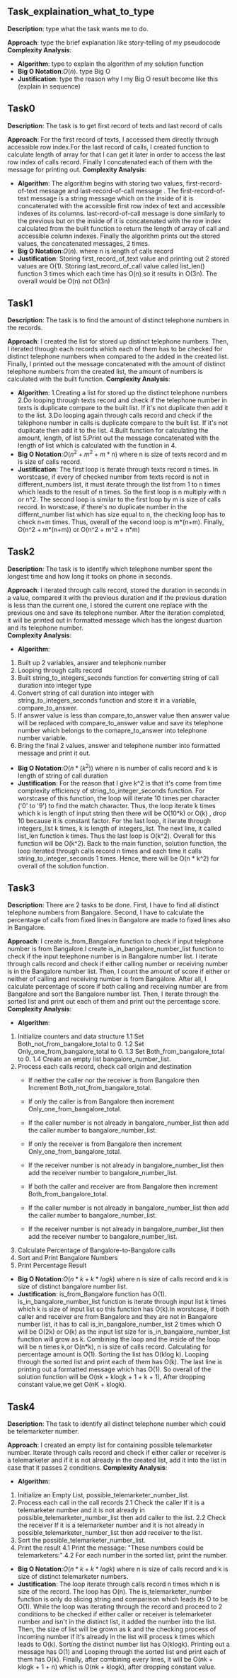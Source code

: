 ## Task_explaination_what_to_type
**Description**: type what the task wants me to do.

**Approach**: type the brief explanation like story-telling of my pseudocode
**Complexity Analysis**:
- **Algorithm**: type to explain the algorithm of my solution function
- **Big O Notation**:$O(n)$. type Big O
- **Justification**: type the reason why I my Big O result become like this (explain in sequence) 


## Task0
**Description**: The task is to get first record of texts and last record of calls

**Approach**: For the first record of texts, I accessed them directly through accessible row index.For the last record of calls, I created function to calculate length of array for that I can get it later in order to access the last row index of calls record. Finally I concatenated each of them with the message for printing out.
**Complexity Analysis**:
- **Algorithm**: The algorithm begins with storing two values, first-record-of-text message and last-record-of-call message . The first-record-of-text message is a string message which on the inside of it is concatenated with the accessible first row index of text and accessible indexes of its columns. last-record-of-call message is done similarly to the previous but on the inside of it is concatenated with the row index calculated from the built function to return the length of array of call and accessible column indexes. Finally the algorithm prints out the stored values, the concatenated messages, 2 times. 
- **Big O Notation**:$O(n)$. where n is length of calls record 
- **Justification**: Storing first_record_of_text value and printing out 2 stored values are O(1). Storing last_record_of_call value called list_len() function 3 times which each time has O(n) so it results in O(3n). The overall would be O(n) not O(3n)






## Task1
**Description**: The task is to find the amount of distinct telephone numbers in the records.

**Approach**:  I created the list for stored up distinct telephone numbers. Then, I iterated through each records which each of them has to be checked for distinct telephone numbers when compared to the added in the created list. Finally, I printed out the message concatenated with the amount of distinct telephone numbers from the created list, the amount of numbers is calculated with the built function.
**Complexity Analysis**:
- **Algorithm**: 
1.Creating a list for stored up the distinct telephone numbers
2.Do looping through texts record and check if the telephone number in texts is duplicate compare to the built list. If it's not duplicate then add it to the list.
3.Do looping again through calls record and check if the telephone number in calls is duplicate compare to the built list. If it's not duplicate then add it to the list.
4.Built function for calculating the amount, length, of list
5.Print out the message concatenated with the length of list which is calculated with the function in 4.
- **Big O Notation**:$O(n^2 + m^2 + m*n)$ where n is size of texts record and m is size of calls record. 
- **Justification**: The first loop is iterate through texts record n times. In worstcase, if every of checked number from texts record is not in different_numbers list, it must iterate through the list from 1 to n times which leads to the result of n times. So the first loop is n multiply with n or n^2. The second loop is similar to the first loop by m is size of calls record. In worstcase, if there's no duplicate number in the differnt_number list which has size equal to n, the checking loop has to check n+m times. Thus, overall of the second loop is m*(n+m). Finally, O(n^2 + m*(n+m)) or O(n^2 + m^2 + n*m) 






## Task2
**Description**: The task is to identify which telephone number spent the longest time and how long it tooks on phone in seconds.

**Approach**: I iterated through calls record, stored the duration in seconds in a value, compared it with the previous duration and if the previous duration is less than the current one, I stored the current one replace with the previous one and save its telephone number. After the iteration completed, it will be printed out in formatted message which has the longest duartion and its telephone number.  
**Complexity Analysis**:
- **Algorithm**:
1. Built up 2 variables, answer and telephone number
2. Looping through calls record
3. Built string_to_integers_seconds function for converting string of call duration into integer type
4. Convert string of call duration into integer with string_to_integers_seconds function and store it in a variable, compare_to_answer.
5. If answer value is less than compare_to_answer value then answer value will be replaced with compare_to_answer value and save its telephone number which belongs to the comapre_to_answer into telephone number variable.
6. Bring the final 2 values, answer and telephone number into formatted message and print it out. 

- **Big O Notation**:$O(n*(k^2))$ where n is number of calls record and k is length of string of call duration 
- **Justification**: For the reason that I give k^2 is that it's come from time complexity efficiency of string_to_integer_seconds function. For worstcase of this function, the loop will iterate 10 times per character ('0' to '9') to find the match character. Thus, the loop iterate k times which k is length of input string then there will be O(10*k) or O(k) , drop 10 because it is constant factor. For the last loop, it iterate through integers_list k times, k is length of integers_list. The next line, it called list_len function k times. Thus the last loop is O(k^2). Overall for this function will be O(k^2). Back to the main function, solution function, the loop iterated through calls record n times and each time it calls string_to_integer_seconds 1 times. Hence, there will be O(n * k^2) for overall of the solution function.  






## Task3
**Description**: There are 2 tasks to be done. First, I have to find all distinct telephone numbers from Bangalore. Second, I have to calculate the percentage of calls from fixed lines in Bangalore are made to fixed lines also in Bangalore.

**Approach**: I create is_from_Bangalore function to check if input telephone number is from Bangalore.I create is_in_bangalore_number_list function to check if the input telephone number is in Bangalore number list. I iterate through calls record and check if either calling number or receiving number is in the Bangalore number list. Then, I count the amount of score if either or neither of calling and receiving number is from Bangalore. After all, I calculate percentage of score if both calling and receiving number are from Bangalore and sort the Bangalore number list. Then, I iterate through the sorted list and print out each of them and print out the percentage score.
**Complexity Analysis**:
- **Algorithm**:
1. Initialize counters and data structure
    1.1 Set Both_not_from_bangalore_total to 0.
    1.2 Set Only_one_from_bangalore_total to 0.
    1.3 Set Both_from_bangalore_total to 0.
    1.4 Create an empty list bangalore_number_list.
2. Process each calls record, check call origin and destination
    - If neither the caller nor the receiver is from Bangalore then Increment Both_not_from_bangalore_total.

    - If only the caller is from Bangalore then increment Only_one_from_bangalore_total.

    - If the caller number is not already in bangalore_number_list then add the caller number to bangalore_number_list.

    - If only the receiver is from Bangalore then increment Only_one_from_bangalore_total.

    - If the receiver number is not already in bangalore_number_list then add the receiver number to bangalore_number_list.

    - If both the caller and receiver are from Bangalore then increment Both_from_bangalore_total.

    - If the caller number is not already in bangalore_number_list then add the caller number to bangalore_number_list.

    - If the receiver number is not already in bangalore_number_list then add the receiver number to bangalore_number_list.
3. Calculate Percentage of Bangalore-to-Bangalore calls
4. Sort and Print Bangalore Numbers
5. Print Percentage Result

- **Big O Notation**:$O(n*k + k*log k)$ where n is size of calls record and k is size of distinct bangalore number list.
- **Justification**: is_from_Bangalore function has O(1). is_in_bangalore_number_list function is iterate through input list k times which k is size of input list so this function has O(k).In worstcase, if both caller and receiver are from Bangalore and they are not in Bangalore number list, it has to call is_in_bangalore_number_list 2 times which O will be O(2k) or O(k) as the input list size for is_in_bangalore_number_list function will grow as k. Combining the loop and the inside of the loop will be n times k,or O(n*k), n is size of calls record. Calculating for percentage amount is O(1). Sorting the list has O(klog k). Looping through the sorted list and print each of them has O(k). The last line is printing out a formatted message which has O(1). So overall of the solution function will be O(nk + klogk + 1 + k + 1), After dropping constant value,we get O(nK + klogk).   






## Task4
**Description**: The task to identify all distinct telephone number which could be telemarketer number. 

**Approach**: I created an empty list for containing possible telemarketer number. Iterate through calls record and check if either caller or receiver is a telemarketer and if it is not already in the created list, add it into the list in case that it passes 2 conditions.
**Complexity Analysis**:
- **Algorithm**:
1. Initialize an Empty List, possible_telemarketer_number_list.
2. Process each call in the call records
    2.1 Check the caller If it is a telemarketer number and it is not already in possible_telemarketer_number_list then add caller to the list.
    2.2 Check the receiver If it is a telemarketer number and it is not already in possible_telemarketer_number_list then add receiver to the list.
3. Sort the possible_telemarketer_number_list.
4. Print the result
    4.1 Print the message: "These numbers could be telemarketers:"
    4.2 For each number in the sorted list, print the number.
- **Big O Notation**:$O(n*k + k*log k)$ where n is size of calls record and k is size of distinct telemarketer numbers.
- **Justification**: The loop iterate through calls record n times which n is size of the record. The loop has O(n). The is_telemarketer_number function is only do slicing string and comparison which leads its O to be O(1). While the loop was iterating through the record and proceed to 2 conditions to be checked if either caller or receiver is telemarketer number and isn't in the distinct list, it added the number into the list. Then, the size of list will be grown as k and the checking process of incoming number if it's already in the list will process k times which leads to O(k). Sorting the distinct number list has O(klogk). Printing out a message has O(1) and Looping through the sorted list and print each of them has O(k). Finally, after combining every lines, it will be O(nk + klogk + 1 + n) which is O(nk + klogk), after dropping constant value.  
